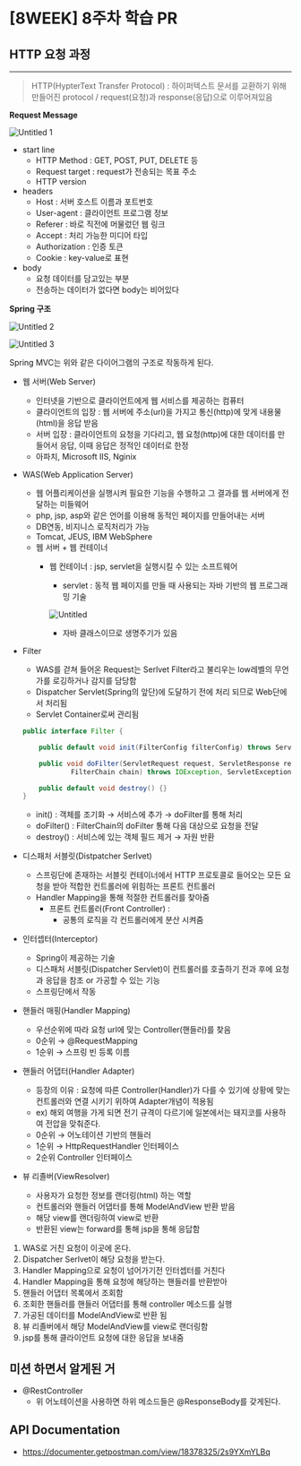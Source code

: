 # [8WEEK] 8주차 학습 PR

## HTTP 요청 과정

---

> HTTP(HypterText Transfer Protocol) : 하이퍼텍스트 문서를 교환하기 위해 만들어진 protocol / request(요청)과 response(응답)으로 이루어져있음
>

**Request Message**

![Untitled 1](https://github.com/TaetaetaE01/Procedural_Project/assets/68328998/93da251f-64b1-463e-9ac4-4ed0a6aac571)


- start line
    - HTTP Method : GET, POST, PUT, DELETE 등
    - Request target : request가 전송되는 목표 주소
    - HTTP version
- headers
    - Host : 서버 호스트 이름과 포트번호
    - User-agent : 클라이언트 프로그램 정보
    - Referer : 바로 직전에 머물렀던 웹 링크
    - Accept : 처리 가능한 미디어 타입
    - Authorization : 인증 토큰
    - Cookie : key-value로 표현
- body
    - 요청 데이터를 담고있는 부분
    - 전송하는 데이터가 없다면 body는 비어있다

**Spring 구조**

![Untitled 2](https://github.com/TaetaetaE01/Procedural_Project/assets/68328998/26f34e65-b27c-4d3f-b61e-579269b7b529)

![Untitled 3](https://github.com/TaetaetaE01/Procedural_Project/assets/68328998/660aacde-b3bd-4a4c-90f5-8f24a4c877a0)


Spring MVC는 위와 같은 다이어그램의 구조로 작동하게 된다.

- 웹 서버(Web Server)
    - 인터넷을 기반으로 클라이언트에게 웹 서비스를 제공하는 컴퓨터
    - 클라이언트의 입장 : 웹 서버에 주소(url)을 가지고 통신(http)에 맞게 내용물(html)을 응답 받음
    - 서버 입장 : 클라이언트의 요청을 기다리고, 웹 요청(http)에 대한 데이터를 만들어서 응답, 이때 응답은 정적인 데이터로 한정
    - 아파치, Microsoft IIS, Nginix
- WAS(Web Application Server)
    - 웹 어플리케이션을 실행시켜 필요한 기능을 수행하고 그 결과를 웹 서버에게 전달하는 미들웨어
    - php, jsp, asp와 같은 언어를 이용해 동적인 페이지를 만들어내는 서버
    - DB연동, 비지니스 로직처리가 가능
    - Tomcat, JEUS, IBM WebSphere
    - 웹 서버 + 웹 컨테이너
        - 웹 컨테이너 : jsp, servlet을 실행시킬 수 있는 소프트웨어
            - servlet : 동적 웹 페이지를 만들 때 사용되는 자바 기반의 웹 프로그래밍 기술

          ![Untitled](https://github.com/TaetaetaE01/Procedural_Project/assets/68328998/ad18c4f6-e650-4bd5-bcc8-c8c0bdb25c34)


            - 자바 클래스이므로 생명주기가 있음
- Filter
    - WAS를 걷쳐 들어온 Request는 Serlvet Filter라고 불리우는 low레벨의 무언가를 로깅하거나 감지를 담당함
    - Dispatcher Servlet(Spring의 앞단)에 도달하기 전에 처리 되므로 Web단에서 처리됨
    - Servlet Container로써 관리됨

    ```java
    public interface Filter {
    
        public default void init(FilterConfig filterConfig) throws ServletException {}
    
        public void doFilter(ServletRequest request, ServletResponse response,
                FilterChain chain) throws IOException, ServletException;
    
        public default void destroy() {}
    }
    ```

    - init() : 객체를 조기화 → 서비스에 추가 → doFilter를 통해 처리
    - doFilter() : FilterChain의 doFilter 통해 다음 대상으로 요청을 전달
    - destroy() : 서비스에 있는 객체 필드 제거 → 자원 반환

- 디스패처 서블릿(Distpatcher Serlvet)
    - 스프링단에 존재하는 서블릿 컨테이너에서 HTTP 프로토콜로 들어오는 모든 요청을 받아 적합한 컨트롤러에 위힘하는 프론트 컨트롤러
    - Handler Mapping을 통해 적절한 컨트롤러를 찾아줌
        - 프론트 컨트롤러(Front Controller) :
            - 공통의 로직을 각 컨트롤러에게 분산 시켜줌

- 인터셉터(Interceptor)
    - Spring이 제공하는 기술
    - 디스패처 서블릿(Dispatcher Servlet)이 컨트롤러를 호출하기 전과 후에 요청과 응답을 참조 or 가공할 수 있는 기능
    - 스프링단에서 작동

- 핸들러 매핑(Handler Mapping)
    - 우선순위에 따라 요청 url에 맞는 Controller(핸들러)를 찾음
    - 0순위 → @RequestMapping
    - 1순위 → 스프링 빈 등록 이름

- 핸들러 어댑터(Handler Adapter)
    - 등장의 이유 : 요청에 따른 Controller(Handler)가 다를 수 있기에 상황에 맞는 컨트롤러와 연결 시키기 위하여 Adapter개념이 적용됨
    - ex) 해외 여행을 가게 되면 전기 규격이 다르기에 일본에서는 돼지코를 사용하여 전압을 맞춰준다.
    - 0순위 → 어노테이션 기반의 핸들러
    - 1순위 → HttpRequestHandler 인터페이스
    - 2순위 Controller 인터페이스

- 뷰 리졸버(ViewResolver)
    - 사용자가 요청한 정보를 랜더링(html) 하는 역할
    - 컨트롤러와 핸들러 어댑터를 통해 ModelAndView 반환 받음
    - 해당 view를 랜더링하여 view로 반환
    - 반환된 view는 forward를 통해 jsp을 통해 응답함

1. WAS로 거친 요청이 이곳에 온다.
2. Dispatcher Serlvet이 해당 요청을 받는다.
3. Handler Mapping으로 요청이 넘어가기전 인터셉터를 거친다
4. Handler Mapping을 통해 요청에 해당하는 핸들러를 반환받아
5. 핸들러 어댑터 목록에서 조회함
6. 조회한 핸들러를 핸들러 어댑터를 통해 controller 메소드를 실행
7. 가공된 데이터를 ModelAndView로 반환 됨
8. 뷰 리졸버에서 해당 ModelAndView를 view로 랜더링함
9. jsp를 통해 클라이언트 요청에 대한 응답을 보내줌

## 미션 하면서 알게된 거

- @RestController
    - 위 어노테이션을 사용하면 하위 메소드들은 @ResponseBody를 갖게된다.

## API Documentation
- https://documenter.getpostman.com/view/18378325/2s9YXmYLBq

